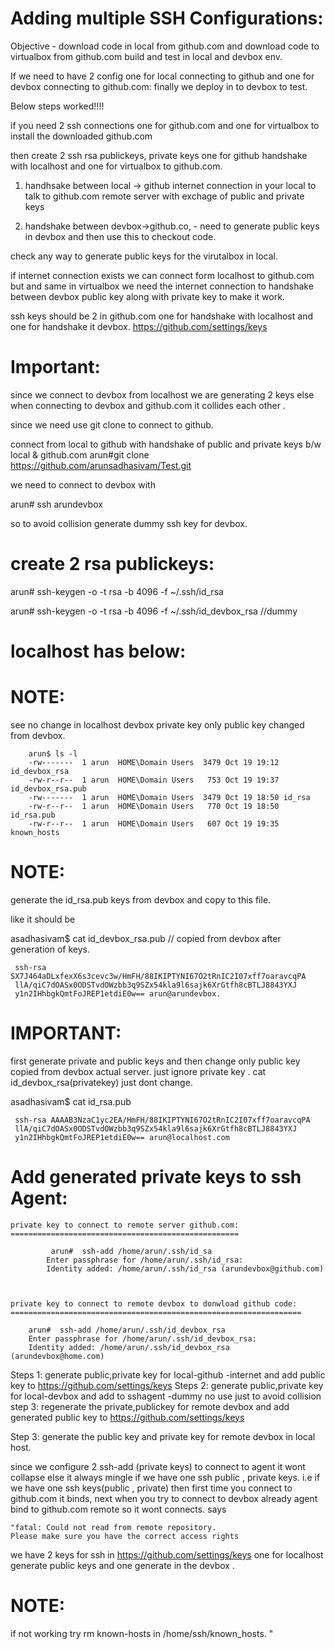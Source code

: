 Adding multiple SSH Configurations:
===================================

Objective - download code in local from github.com and download code to virtualbox from github.com 
build and test in local and devbox env.

If we need to have 2 config one for local connecting to github  and one for devbox connecting to github.com:
finally we deploy in to devbox to test.

Below steps worked!!!!

if you need 2 ssh connections one for github.com  and one for virtualbox to install the downloaded github.com

then create 2 ssh rsa publickeys, private keys one for github handshake with localhost and one for virtualbox to github.com.


1) handhsake between local -> github
    internet connection in your local to talk to github.com remote server with exchage of public and
    private keys
    
2) handshake between devbox->github.co, - need to generate public keys in devbox and then use this to checkout
code.

check any way to generate public keys for the virutalbox in local.

if internet connection exists we can connect form localhost to github.com but and same in virtualbox we need the
internet connection to handshake between devbox public key  along with private key to make it work.

ssh keys should be 2 in github.com  one for handshake with localhost and one for handshake it devbox.
https://github.com/settings/keys

Important:
==========

since we connect to devbox from localhost we are generating 2 keys else when connecting to devbox and github.com
it collides each other .

since we need use git clone to connect to github.

connect from local to github with handshake of public and private keys b/w local & github.com
arun#git clone https://github.com/arunsadhasivam/Test.git  



we need to connect to devbox with

arun# ssh arundevbox

so to avoid collision generate dummy ssh key for devbox.


create 2 rsa publickeys:
========================

arun# ssh-keygen -o -t rsa -b 4096 -f ~/.ssh/id_rsa

arun# ssh-keygen -o -t rsa -b 4096 -f ~/.ssh/id_devbox_rsa //dummy

localhost has below:
====================

NOTE:
=====

see no change in localhost devbox private key only public key changed from devbox.

        arun$ ls -l
        -rw-------  1 arun  HOME\Domain Users  3479 Oct 19 19:12 id_devbox_rsa
        -rw-r--r--  1 arun  HOME\Domain Users   753 Oct 19 19:37 id_devbox_rsa.pub
        -rw-------  1 arun  HOME\Domain Users  3479 Oct 19 18:50 id_rsa
        -rw-r--r--  1 arun  HOME\Domain Users   770 Oct 19 18:50 id_rsa.pub
        -rw-r--r--  1 arun  HOME\Domain Users   607 Oct 19 19:35 known_hosts



NOTE:
======

generate the id_rsa.pub keys from devbox and copy to this file.

like it should be



 asadhasivam$ cat id_devbox_rsa.pub // copied from devbox after generation of keys.
 
     ssh-rsa SX7J464aDLxfexX6s3cevc3w/HmFH/88IKIPTYNI67O2tRnIC2I07xff7oaravcqPA
     llA/qiC7dOASx0ODSTvdOWzbb3q9SZx54kla9l6sajk6XrGtfh8cBTLJ8843YXJ
     y1n2IHhbgkQmtFoJREP1etdiE0w== arun@arundevbox.

 IMPORTANT:
 ==========
   
   first generate private and public keys and then change only public key copied from
   devbox actual server. just ignore private key . cat id_devbox_rsa(privatekey) just dont change.
 
 asadhasivam$ cat id_rsa.pub
 
     ssh-rsa AAAAB3NzaC1yc2EA/HmFH/88IKIPTYNI67O2tRnIC2I07xff7oaravcqPA
     llA/qiC7dOASx0ODSTvdOWzbb3q9SZx54kla9l6sajk6XrGtfh8cBTLJ8843YXJ
     y1n2IHhbgkQmtFoJREP1etdiE0w== arun@localhost.com



  

Add generated private keys to ssh Agent:
========================================

    private key to connect to remote server github.com:
    ===================================================

             arun#  ssh-add /home/arun/.ssh/id_sa
            Enter passphrase for /home/arun/.ssh/id_rsa: 
            Identity added: /home/arun/.ssh/id_rsa (arundevbox@github.com)

        

    private key to connect to remote devbox to donwload github code:
    =================================================================
        
        arun#  ssh-add /home/arun/.ssh/id_devbox_rsa
        Enter passphrase for /home/arun/.ssh/id_devbox_rsa: 
        Identity added: /home/arun/.ssh/id_devbox_rsa (arundevbox@home.com)
         
         
      

Steps 1: generate public,private key for local-github -internet and add public key to https://github.com/settings/keys
Steps 2: generate public,private key for local-devbox and add to sshagent -dummy no use just to avoid collision
step 3: regenerate the private,publickey for remote devbox and add generated public key to https://github.com/settings/keys

Step 3: generate the public key and private key for remote devbox in local host.

since we configure 2 ssh-add (private keys) to connect to agent it wont collapse else it always mingle 
if we have one ssh public , private keys.
i.e if we have one ssh keys(public  , private) then first time you connect to github.com it binds, next when you
try to connect to devbox already agent bind to github.com remote so it wont connects. says 

    "fatal: Could not read from remote repository.
    Please make sure you have the correct access rights

we have 2 keys for ssh in https://github.com/settings/keys one for localhost generate public keys
and one generate in the devbox .


NOTE:
====

if not working try rm known-hosts in /home/ssh/known_hosts.
    "

